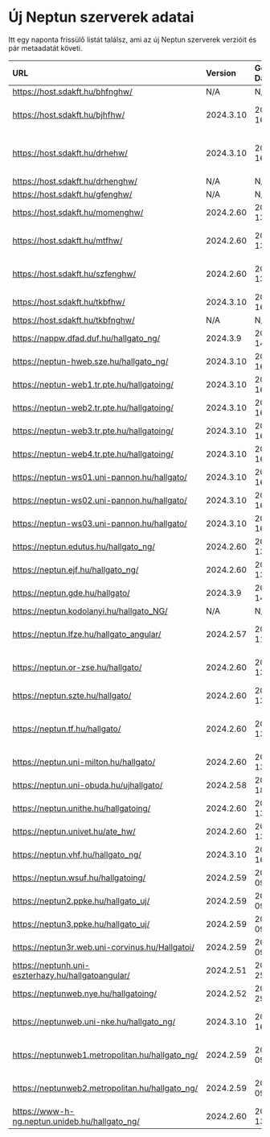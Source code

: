 # Új Neptun szerverek adatai

Itt egy naponta frissülő listát találsz, ami az új Neptun szerverek verzióit és pár metaadatát követi.

| URL                                                | Version   | Generation Date     | Organization Name                             | Captcha Required |
|:-------------------------------------------------|:--------|:------------------|:--------------------------------------------|:---------------|
| https://host.sdakft.hu/bhfnghw/                    | N/A       | N/A                 | N/A                                           | N/A              |
| https://host.sdakft.hu/bjhfhw/                     | 2024.3.10 | 2025-01-16T13:35:52 | Brenner János Hittudományi Főiskola           | 3                |
| https://host.sdakft.hu/drhehw/                     | 2024.3.10 | 2025-01-16T13:35:52 | Debreceni Református Hittudományi Egyetem     | 3                |
| https://host.sdakft.hu/drhenghw/                   | N/A       | N/A                 | N/A                                           | N/A              |
| https://host.sdakft.hu/gfenghw/                    | N/A       | N/A                 | N/A                                           | N/A              |
| https://host.sdakft.hu/momenghw/                   | 2024.2.60 | 2025-01-13T08:14:13 | Moholy-Nagy Művészeti Egyetem                 | 3                |
| https://host.sdakft.hu/mtfhw/                      | 2024.2.60 | 2025-01-13T08:14:13 | Magyar Táncművészeti Egyetem                  | 3                |
| https://host.sdakft.hu/szfenghw/                   | 2024.2.60 | 2025-01-13T08:14:13 | Színház- és Filmművészeti Egyetem             | 3                |
| https://host.sdakft.hu/tkbfhw/                     | 2024.3.10 | 2025-01-16T13:35:52 | A Tan Kapuja Buddhista Főiskola               | 3                |
| https://host.sdakft.hu/tkbfnghw/                   | N/A       | N/A                 | N/A                                           | N/A              |
| https://nappw.dfad.duf.hu/hallgato_ng/             | 2024.3.9  | 2025-01-14T13:33:47 | Dunaújvárosi Egyetem                          | 3                |
| https://neptun-hweb.sze.hu/hallgato_ng/            | 2024.3.10 | 2025-01-16T13:35:52 | Széchenyi István Egyetem                      | 3                |
| https://neptun-web1.tr.pte.hu/hallgatoing/         | 2024.3.10 | 2025-01-16T13:35:52 | Pécsi Tudományegyetem                         | 3                |
| https://neptun-web2.tr.pte.hu/hallgatoing/         | 2024.3.10 | 2025-01-16T13:35:52 | Pécsi Tudományegyetem                         | 3                |
| https://neptun-web3.tr.pte.hu/hallgatoing/         | 2024.3.10 | 2025-01-16T13:35:52 | Pécsi Tudományegyetem                         | 3                |
| https://neptun-web4.tr.pte.hu/hallgatoing/         | 2024.3.10 | 2025-01-16T13:35:52 | Pécsi Tudományegyetem                         | 3                |
| https://neptun-ws01.uni-pannon.hu/hallgato/        | 2024.3.10 | 2025-01-16T13:35:52 | Pannon Egyetem                                | 3                |
| https://neptun-ws02.uni-pannon.hu/hallgato/        | 2024.3.10 | 2025-01-16T13:35:52 | Pannon Egyetem                                | 3                |
| https://neptun-ws03.uni-pannon.hu/hallgato/        | 2024.3.10 | 2025-01-16T13:35:52 | Pannon Egyetem                                | 3                |
| https://neptun.edutus.hu/hallgato_ng/              | 2024.2.60 | 2025-01-13T08:14:13 | Edutus Egyetem                                | 3                |
| https://neptun.ejf.hu/hallgato_ng/                 | 2024.2.60 | 2025-01-13T08:14:13 | Eötvös József Főiskola                        | 3                |
| https://neptun.gde.hu/hallgato/                    | 2024.3.9  | 2025-01-14T13:33:47 | Gábor Dénes Egyetem                           | 3                |
| https://neptun.kodolanyi.hu/hallgato_NG/           | N/A       | N/A                 | N/A                                           | N/A              |
| https://neptun.lfze.hu/hallgato_angular/           | 2024.2.57 | 2024-12-11T15:23:02 | Liszt Ferenc Zeneművészeti Egyetem            | 3                |
| https://neptun.or-zse.hu/hallgato/                 | 2024.2.60 | 2025-01-13T08:14:13 | Országos Rabbiképző - Zsidó Egyetem           | 3                |
| https://neptun.szte.hu/hallgato/                   | 2024.2.60 | 2025-01-13T08:14:13 | Szegedi Tudományegyetem                       | 3                |
| https://neptun.tf.hu/hallgato/                     | 2024.2.60 | 2025-01-13T08:14:13 | Magyar Testnevelési és Sporttudományi Egyetem | 3                |
| https://neptun.uni-milton.hu/hallgato/             | 2024.2.60 | 2025-01-13T08:14:13 | Milton Friedman Egyetem                       | 3                |
| https://neptun.uni-obuda.hu/ujhallgato/            | 2024.2.58 | 2024-12-18T11:10:49 | Óbudai Egyetem                                | 3                |
| https://neptun.unithe.hu/hallgatoing/              | 2024.2.60 | 2025-01-13T08:14:13 | Tokaj-Hegyalja Egyetem                        | 1                |
| https://neptun.univet.hu/ate_hw/                   | 2024.2.60 | 2025-01-13T08:14:13 | Állatorvostudományi Egyetem                   | 3                |
| https://neptun.vhf.hu/hallgato_ng/                 | 2024.3.10 | 2025-01-16T13:35:52 | Veszprémi Érseki Főiskola                     | 3                |
| https://neptun.wsuf.hu/hallgatoing/                | 2024.2.59 | 2025-01-09T09:39:10 | Wekerle Sándor Üzleti Főiskola                | 3                |
| https://neptun2.ppke.hu/hallgato_uj/               | 2024.2.59 | 2025-01-09T09:39:10 | Pázmány Péter Katolikus Egyetem               | 3                |
| https://neptun3.ppke.hu/hallgato_uj/               | 2024.2.59 | 2025-01-09T09:39:10 | Pázmány Péter Katolikus Egyetem               | 3                |
| https://neptun3r.web.uni-corvinus.hu/Hallgatoi/    | 2024.2.59 | 2025-01-09T09:39:10 | Budapesti Corvinus Egyetem                    | 3                |
| https://neptunh.uni-eszterhazy.hu/hallgatoangular/ | 2024.2.51 | 2024-11-25T09:55:03 | Eszterházy Károly Katolikus Egyetem           | 3                |
| https://neptunweb.nye.hu/hallgatoing/              | 2024.2.52 | 2024-11-29T08:56:55 | Nyíregyházi Egyetem                           | 3                |
| https://neptunweb.uni-nke.hu/hallgato_ng/          | 2024.3.10 | 2025-01-16T13:35:52 | Nemzeti Közszolgálati Egyetem                 | 3                |
| https://neptunweb1.metropolitan.hu/hallgato_ng/    | 2024.2.59 | 2025-01-09T09:39:10 | Budapesti Metropolitan Egyetem                | 3                |
| https://neptunweb2.metropolitan.hu/hallgato_ng/    | 2024.2.59 | 2025-01-09T09:39:10 | Budapesti Metropolitan Egyetem                | 3                |
| https://www-h-ng.neptun.unideb.hu/hallgato_ng/     | 2024.2.60 | 2025-01-13T08:14:13 | Debreceni Egyetem                             | 3                |